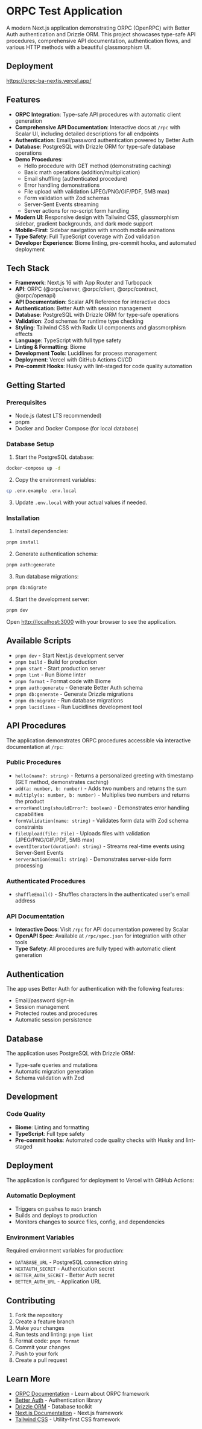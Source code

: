 # ORPC Test Application

A modern Next.js application demonstrating ORPC (OpenRPC) with Better Auth authentication and Drizzle ORM. This project showcases type-safe API procedures, comprehensive API documentation, authentication flows, and various HTTP methods with a beautiful glassmorphism UI.

## Deployment

https://orpc-ba-nextjs.vercel.app/

## Features

- **ORPC Integration**: Type-safe API procedures with automatic client generation
- **Comprehensive API Documentation**: Interactive docs at `/rpc` with Scalar UI, including detailed descriptions for all endpoints
- **Authentication**: Email/password authentication powered by Better Auth
- **Database**: PostgreSQL with Drizzle ORM for type-safe database operations
- **Demo Procedures**:
  - Hello procedure with GET method (demonstrating caching)
  - Basic math operations (addition/multiplication)
  - Email shuffling (authenticated procedure)
  - Error handling demonstrations
  - File upload with validation (JPEG/PNG/GIF/PDF, 5MB max)
  - Form validation with Zod schemas
  - Server-Sent Events streaming
  - Server actions for no-script form handling
- **Modern UI**: Responsive design with Tailwind CSS, glassmorphism sidebar, gradient backgrounds, and dark mode support
- **Mobile-First**: Sidebar navigation with smooth mobile animations
- **Type Safety**: Full TypeScript coverage with Zod validation
- **Developer Experience**: Biome linting, pre-commit hooks, and automated deployment

## Tech Stack

- **Framework**: Next.js 16 with App Router and Turbopack
- **API**: ORPC (@orpc/server, @orpc/client, @orpc/contract, @orpc/openapi)
- **API Documentation**: Scalar API Reference for interactive docs
- **Authentication**: Better Auth with session management
- **Database**: PostgreSQL with Drizzle ORM for type-safe operations
- **Validation**: Zod schemas for runtime type checking
- **Styling**: Tailwind CSS with Radix UI components and glassmorphism effects
- **Language**: TypeScript with full type safety
- **Linting & Formatting**: Biome
- **Development Tools**: Lucidlines for process management
- **Deployment**: Vercel with GitHub Actions CI/CD
- **Pre-commit Hooks**: Husky with lint-staged for code quality automation

## Getting Started

### Prerequisites

- Node.js (latest LTS recommended)
- pnpm
- Docker and Docker Compose (for local database)

### Database Setup

1. Start the PostgreSQL database:
```bash
docker-compose up -d
```

2. Copy the environment variables:
```bash
cp .env.example .env.local
```

3. Update `.env.local` with your actual values if needed.

### Installation

1. Install dependencies:
```bash
pnpm install
```

2. Generate authentication schema:
```bash
pnpm auth:generate
```

3. Run database migrations:
```bash
pnpm db:migrate
```

4. Start the development server:
```bash
pnpm dev
```

Open [http://localhost:3000](http://localhost:3000) with your browser to see the application.

## Available Scripts

- `pnpm dev` - Start Next.js development server
- `pnpm build` - Build for production
- `pnpm start` - Start production server
- `pnpm lint` - Run Biome linter
- `pnpm format` - Format code with Biome
- `pnpm auth:generate` - Generate Better Auth schema
- `pnpm db:generate` - Generate Drizzle migrations
- `pnpm db:migrate` - Run database migrations
- `pnpm lucidlines` - Run Lucidlines development tool

## API Procedures

The application demonstrates ORPC procedures accessible via interactive documentation at `/rpc`:

### Public Procedures
- `hello(name?: string)` - Returns a personalized greeting with timestamp (GET method, demonstrates caching)
- `add(a: number, b: number)` - Adds two numbers and returns the sum
- `multiply(a: number, b: number)` - Multiplies two numbers and returns the product
- `errorHandling(shouldError?: boolean)` - Demonstrates error handling capabilities
- `formValidation(name: string)` - Validates form data with Zod schema constraints
- `fileUpload(file: File)` - Uploads files with validation (JPEG/PNG/GIF/PDF, 5MB max)
- `eventIterator(duration?: string)` - Streams real-time events using Server-Sent Events
- `serverAction(email: string)` - Demonstrates server-side form processing

### Authenticated Procedures
- `shuffleEmail()` - Shuffles characters in the authenticated user's email address

### API Documentation
- **Interactive Docs**: Visit `/rpc` for API documentation powered by Scalar
- **OpenAPI Spec**: Available at `/rpc/spec.json` for integration with other tools
- **Type Safety**: All procedures are fully typed with automatic client generation

## Authentication

The app uses Better Auth for authentication with the following features:
- Email/password sign-in
- Session management
- Protected routes and procedures
- Automatic session persistence

## Database

The application uses PostgreSQL with Drizzle ORM:
- Type-safe queries and mutations
- Automatic migration generation
- Schema validation with Zod

## Development

### Code Quality
- **Biome**: Linting and formatting
- **TypeScript**: Full type safety
- **Pre-commit hooks**: Automated code quality checks with Husky and lint-staged

## Deployment

The application is configured for deployment to Vercel with GitHub Actions:

### Automatic Deployment
- Triggers on pushes to `main` branch
- Builds and deploys to production
- Monitors changes to source files, config, and dependencies

### Environment Variables
Required environment variables for production:
- `DATABASE_URL` - PostgreSQL connection string
- `NEXTAUTH_SECRET` - Authentication secret
- `BETTER_AUTH_SECRET` - Better Auth secret
- `BETTER_AUTH_URL` - Application URL

## Contributing

1. Fork the repository
2. Create a feature branch
3. Make your changes
4. Run tests and linting: `pnpm lint`
5. Format code: `pnpm format`
6. Commit your changes
7. Push to your fork
8. Create a pull request

## Learn More

- [ORPC Documentation](https://orpc.unnoq.com) - Learn about ORPC framework
- [Better Auth](https://better-auth.com) - Authentication library
- [Drizzle ORM](https://orm.drizzle.team) - Database toolkit
- [Next.js Documentation](https://nextjs.org/docs) - Next.js framework
- [Tailwind CSS](https://tailwindcss.com) - Utility-first CSS framework
